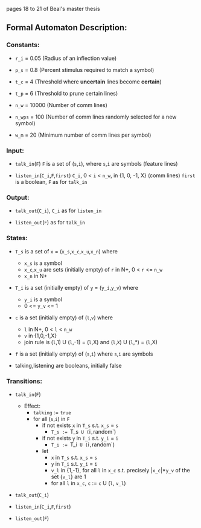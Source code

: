 pages 18 to 21 of Beal's master thesis

## Formal Automaton Description:

### Constants:

- `r_i`   = 0.05  (Radius of an inflection value)

- `p_s`   = 0.8   (Percent stimulus required to match a symbol)

- `t_c`   = 4     (Threshold where __uncertain__ lines become __certain__)

- `t_p`   = 6     (Threshold to prune certain lines)

- `n_w`   = 10000 (Number of comm lines)

- `n_wps` =   100 (Number of comm lines randomly selected for a new symbol)

- `w_m`   =    20 (Minimum number of comm lines per symbol)

### Input:

- `talk_in`(`F`)
   `F` is a set of (`s`,`i`), where `s`,`i` are symbols (feature lines)

- `listen_in`(`C_i`,`F`,`first`)
   `C_i`, 0 < `i` < `n_w`, in {1, 0, -1, X} (comm lines)
   `first` is a boolean, `F` as for `talk_in`

### Output:

- `talk_out`(`C_i`), `C_i` as for `listen_in`

- `listen_out`(`F`) as for `talk_in`

### States:

- `T_s` is a set of `x` = (`x_s`,`x_c`,`x_u`,`x_n`) where
   - `x_s` is a symbol
   - `x_c`,`x_u` are sets (initially empty) of `r` in N+, 0 < `r` <= `n_w`
   - `x_n` in N+

- `T_i` is a set (initially empty) of `y` = (`y_i`,`y_v`) where
   - `y_i` is a symbol
   - 0 <= `y_v` <= 1

- `c` is a set (initially empty) of (`l`,`v`) where
  - `l` in N+, 0 < `l` < `n_w`
  - `v` in {1,0,-1,X}
  - join rule is (`l`,1) U (`l`,-1) = (`l`,X) and (`l`,`X`) U (`l`,*) = (`l`,X)

- `f` is a set (initially empty) of (`s`,`i`) where `s`,`i` are symbols

- talking,listening are booleans, initially false

### Transitions:

- `talk_in`(`F`)
   - Effect:
     - `talking` := `true`
     - for all (`s`,`i`) in `F`
       - if not exists `x` in `T_s` s.t. `x_s` = `s`
         - `T_s := `T_s` U (`i`,`random`)
       - if not exists `y` in `T_i` s.t. `y_i` = `i`
         - `T_i := `T_i` U (`i`,`random`)
       - let
         - `x` in `T_s` s.t. `x_s` = `s`
         - `y` in `T_i` s.t. `y_i` = `i`
         - `v_l` in {1,-1}, for all `l` in `x_c` s.t. precisely |`x_c`|*`y_v` of the set {`v_l`} are 1
         - for all `l` in `x_c`, `c` := `c` U (`l`, `v_l`)

- `talk_out`(`C_i`)

- `listen_in`(`C_i`,`F`,`first`)

- `listen_out`(`F`)

